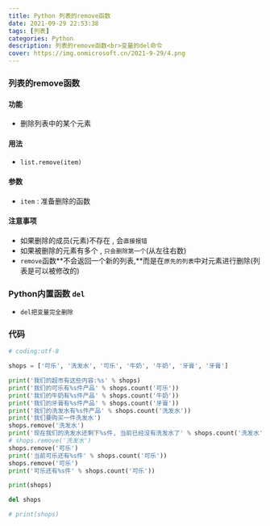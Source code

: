 ```yaml
---
title: Python 列表的remove函数
date: 2021-09-29 22:53:38
tags: [列表]
categories: Python
description: 列表的remove函数<br>变量的del命令
cover: https://img.onmicrosoft.cn/2021-9-29/4.png
---
```


### 列表的remove函数

#### 功能

- 删除列表中的某个元素

#### 用法

- `list.remove(item)`

#### 参数

- `item` : 准备删除的函数

#### 注意事项

- 如果删除的成员(元素)不存在 , 会`直接报错`
- 如果被删除的元素有多个 , `只会删除第一个`(从左往右数)
- `remove`函数**不会返回一个新的列表,**而是在`原先的列表`中对元素进行删除(列表是可以被修改的)

### Python内置函数 `del`

- `del把变量完全删除`

### 代码

```python
# coding:utf-8

shops = ['可乐', '洗发水', '可乐', '牛奶', '牛奶', '牙膏', '牙膏']

print('我们的超市有这些内容:%s' % shops)
print('我们的可乐有%s件产品' % shops.count('可乐'))
print('我们的牛奶有%s件产品' % shops.count('牛奶'))
print('我们的牙膏有%s件产品' % shops.count('牙膏'))
print('我们的洗发水有%s件产品' % shops.count('洗发水'))
print('我们要购买一件洗发水')
shops.remove('洗发水')
print('现在我们的洗发水还剩下%s件, 当前已经没有洗发水了' % shops.count('洗发水'))
# shops.remove('洗发水')
shops.remove('可乐')
print('当前可乐还有%s件' % shops.count('可乐'))
shops.remove('可乐')
print('可乐还有%s件' % shops.count('可乐'))

print(shops)

del shops

# print(shops)

```

